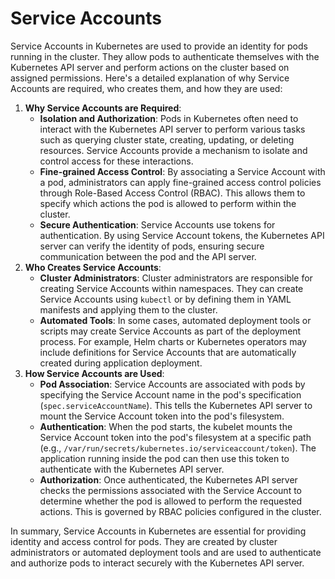 # Service Accounts

Service Accounts in Kubernetes are used to provide an identity for pods running in the cluster. They allow pods to authenticate themselves with the Kubernetes API server and perform actions on the cluster based on assigned permissions. Here's a detailed explanation of why Service Accounts are required, who creates them, and how they are used:

1. **Why Service Accounts are Required**:
   * **Isolation and Authorization**: Pods in Kubernetes often need to interact with the Kubernetes API server to perform various tasks such as querying cluster state, creating, updating, or deleting resources. Service Accounts provide a mechanism to isolate and control access for these interactions.
   * **Fine-grained Access Control**: By associating a Service Account with a pod, administrators can apply fine-grained access control policies through Role-Based Access Control (RBAC). This allows them to specify which actions the pod is allowed to perform within the cluster.
   * **Secure Authentication**: Service Accounts use tokens for authentication. By using Service Account tokens, the Kubernetes API server can verify the identity of pods, ensuring secure communication between the pod and the API server.
2. **Who Creates Service Accounts**:
   * **Cluster Administrators**: Cluster administrators are responsible for creating Service Accounts within namespaces. They can create Service Accounts using `kubectl` or by defining them in YAML manifests and applying them to the cluster.
   * **Automated Tools**: In some cases, automated deployment tools or scripts may create Service Accounts as part of the deployment process. For example, Helm charts or Kubernetes operators may include definitions for Service Accounts that are automatically created during application deployment.
3. **How Service Accounts are Used**:
   * **Pod Association**: Service Accounts are associated with pods by specifying the Service Account name in the pod's specification (`spec.serviceAccountName`). This tells the Kubernetes API server to mount the Service Account token into the pod's filesystem.
   * **Authentication**: When the pod starts, the kubelet mounts the Service Account token into the pod's filesystem at a specific path (e.g., `/var/run/secrets/kubernetes.io/serviceaccount/token`). The application running inside the pod can then use this token to authenticate with the Kubernetes API server.
   * **Authorization**: Once authenticated, the Kubernetes API server checks the permissions associated with the Service Account to determine whether the pod is allowed to perform the requested actions. This is governed by RBAC policies configured in the cluster.

In summary, Service Accounts in Kubernetes are essential for providing identity and access control for pods. They are created by cluster administrators or automated deployment tools and are used to authenticate and authorize pods to interact securely with the Kubernetes API server.
